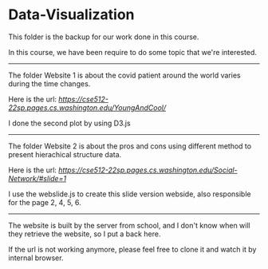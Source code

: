 # Data-Visualization

This folder is the backup for our work done in this course.

In this course, we have been require to do some topic that we're interested.

---------------------------------------------------------------------------------------------------------------
The folder Website 1 is about the covid patient around the world varies during the time changes.

Here is the url: *https://cse512-22sp.pages.cs.washington.edu/YoungAndCool/*

I done the second plot by using D3.js

---------------------------------------------------------------------------------------------------------------
The folder Website 2 is about the pros and cons using different method to present hierachical structure data.

Here is the url: *https://cse512-22sp.pages.cs.washington.edu/Social-Network/#slide=1*

I use the webslide.js to create this slide version webside, also responsible for the page 2, 4, 5, 6.

-------------------------------------------------------------------------------------------------------------
The website is built by the server from school, and I don't know when will they retrieve the website, so I put a back here.

If the url is not working anymore, please feel free to clone it and watch it by internal browser.
